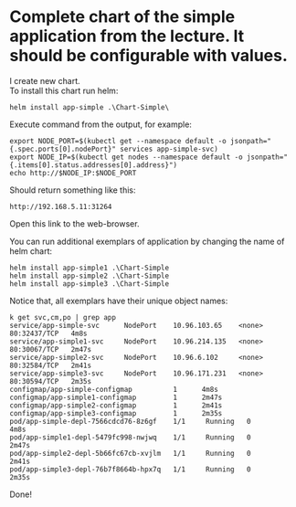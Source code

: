 # Complete chart of the simple application from the lecture. It should be configurable with values.

I create new chart.   
To install this chart run helm:

    helm install app-simple .\Chart-Simple\

Execute command from the output, for example:

    export NODE_PORT=$(kubectl get --namespace default -o jsonpath="{.spec.ports[0].nodePort}" services app-simple-svc)
    export NODE_IP=$(kubectl get nodes --namespace default -o jsonpath="{.items[0].status.addresses[0].address}")      
    echo http://$NODE_IP:$NODE_PORT

Should return something like this:

    http://192.168.5.11:31264

Open this link to the web-browser.

You can run additional exemplars of application by changing the name of helm chart:

    helm install app-simple1 .\Chart-Simple
    helm install app-simple2 .\Chart-Simple
    helm install app-simple3 .\Chart-Simple

Notice that, all exemplars have their unique object names:
    
    k get svc,cm,po | grep app
    service/app-simple-svc      NodePort    10.96.103.65    <none>        80:32437/TCP   4m8s
    service/app-simple1-svc     NodePort    10.96.214.135   <none>        80:30067/TCP   2m47s
    service/app-simple2-svc     NodePort    10.96.6.102     <none>        80:32584/TCP   2m41s
    service/app-simple3-svc     NodePort    10.96.171.231   <none>        80:30594/TCP   2m35s
    configmap/app-simple-configmap          1      4m8s
    configmap/app-simple1-configmap         1      2m47s
    configmap/app-simple2-configmap         1      2m41s
    configmap/app-simple3-configmap         1      2m35s
    pod/app-simple-depl-7566cdcd76-8z6gf    1/1     Running   0          4m8s
    pod/app-simple1-depl-5479fc998-nwjwq    1/1     Running   0          2m47s
    pod/app-simple2-depl-5b66fc67cb-xvjlm   1/1     Running   0          2m41s
    pod/app-simple3-depl-76b7f8664b-hpx7q   1/1     Running   0          2m35s

Done!

